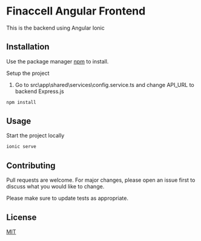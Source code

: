 # Finaccell Angular Frontend

This is the backend using Angular Ionic

## Installation

Use the package manager [npm](https://nodejs.org/en/download/) to install.

Setup the project

1. Go to src\app\shared\services\config.service.ts and change API_URL to backend Express.js

```bash
npm install
```

## Usage

Start the project locally

```bash
ionic serve
```

## Contributing
Pull requests are welcome. For major changes, please open an issue first to discuss what you would like to change.

Please make sure to update tests as appropriate.

## License
[MIT](https://choosealicense.com/licenses/mit/)